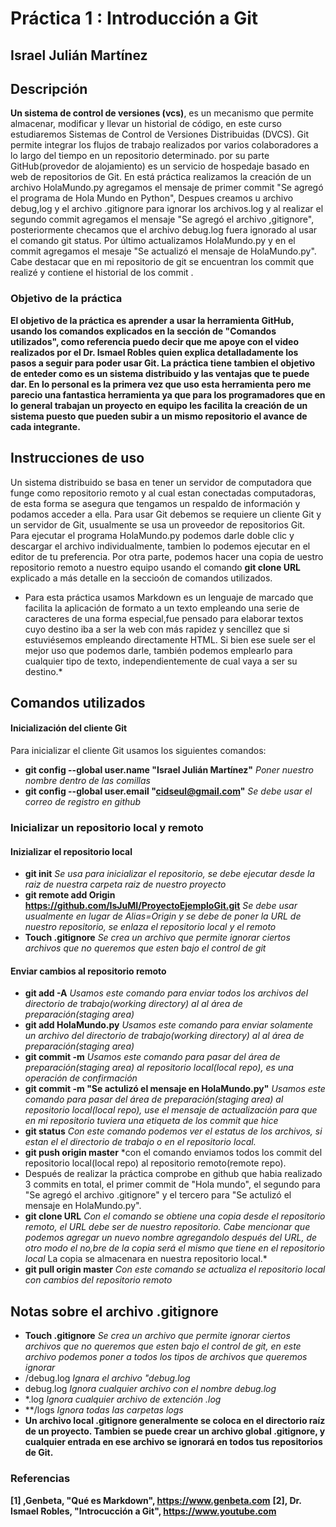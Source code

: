 # Práctica 1 : Introducción a Git
## Israel Julián Martínez

## Descripción
**Un sistema de control de versiones (vcs)**, es un mecanismo que permite almacenar, modificar y llevar un historial de código, en este curso estudiaremos Sistemas de Control de Versiones Distribuidas (DVCS). Git permite integrar los flujos de trabajo realizados por varios colaboradores a lo largo del tiempo en un repositorio determinado. por su parte GitHub(provedor de alojamiento) es un servicio de hospedaje basado en web de repositorios de Git. En está práctica realizamos la creación de un archivo HolaMundo.py agregamos el mensaje de primer commit "Se agregó el programa de Hola Mundo en Python", Despues creamos u archivo debug,log y el archivo .gitignore para ignorar los archivos.log y al realizar el segundo commit agregamos el mensaje "Se agregó el archivo ,gitignore", posteriormente checamos que el archivo debug.log fuera ignorado al usar el comando git status. Por último actualizamos HolaMundo.py y en el commit agregamos el mesaje "Se actualizó el mensaje de HolaMundo.py". Cabe destacar que en mi repositorio de git se encuentran los commit que realizé y contiene el historial de los commit . 
### Objetivo de la práctica
**El objetivo de la práctica es aprender a usar la herramienta GitHub, usando los comandos explicados en la sección de "Comandos utilizados", como referencia puedo decir que me apoye con el video realizados por el Dr. Ismael Robles quien explica detalladamente los pasos a seguir para poder usar Git. La práctica tiene tambien el objetivo de enteder como es un sistema distribuido y las ventajas que te puede dar. En lo personal es la primera vez que uso esta herramienta pero me parecio una fantastica herramienta ya que para los programadores que en lo general trabajan un proyecto en equipo les facilita la creación de un sistema puesto que pueden subir a un mismo repositorio el avance de cada integrante.**

## Instrucciones de uso
Un sistema distribuido se basa en tener un servidor de computadora que funge como repositorio remoto y al cual estan conectadas computadoras, de esta forma se asegura que tengamos un respaldo de información y podamos acceder a ella.
Para usar Git debemos se requiere un cliente Git y un servidor de Git, usualmente se usa un proveedor de repositorios Git.
Para ejecutar el programa HolaMundo.py podemos darle doble clic y descargar el archivo individualmente, tambien lo podemos ejecutar en el editor de tu preferencia. Por otra parte, podemos hacer una copia de uestro repositorio remoto  a nuestro equipo usando  el comando **git clone URL** explicado a más detalle en la seccioón de comandos utilizados.
* Para esta práctica usamos Markdown es un lenguaje de marcado que facilita la aplicación de formato a un texto empleando una serie de caracteres de una forma especial,fue pensado para elaborar textos cuyo destino iba a ser la web con más rapidez y sencillez que si estuviésemos empleando directamente HTML. Si bien ese suele ser el mejor uso que podemos darle, también podemos emplearlo para cualquier tipo de texto, independientemente de cual vaya a ser su destino.*

## Comandos utilizados
#### Inicialización del cliente Git
Para inicializar el cliente Git usamos los siguientes comandos:
+ **git config --global user.name "Israel Julián Martínez"** *Poner nuestro nombre dentro de las comillas*
+ **git config --global user.email "cidseul@gmail.com"** *Se debe usar el correo de registro en github*

### Inicializar un repositorio local y remoto
#### Inizializar el repositorio local
+ **git init** *Se usa para inicializar el repositorio, se debe ejecutar desde la raiz de nuestra carpeta raiz de nuestro proyecto*
+ **git remote add Origin https://github.com/IsJuMI/ProyectoEjemploGit.git** *Se debe usar usualmente en lugar de Alias=Origin y se debe de poner la URL de nuestro repositorio, se enlaza el repositorio local y el remoto*
+ **Touch .gitignore** *Se crea un archivo que permite ignorar ciertos archivos que no queremos que esten bajo el control de git*
#### Enviar cambios al repositorio remoto
+ **git add -A** *Usamos este comando para enviar todos los archivos del directorio de trabajo(working directory) al al área de preparación(staging area)*
+ **git add HolaMundo.py** *Usamos este comando para enviar solamente un archivo del directorio de trabajo(working directory) al al área de preparación(staging area)*
+ **git commit -m** *Usamos este comando para pasar del área de preparación(staging area) al repositorio local(local repo), es una operación de confirmación*
+ **git commit -m "Se actulizó el mensaje en HolaMundo.py"** *Usamos este comando para pasar del área de preparación(staging area) al repositorio local(local repo), use el mensaje de actualización para que en mi repositorio tuviera una etiqueta de los commit que hice*
+ **git status** *Con este comando podemos ver el estatus de los archivos, si estan el el directorio de trabajo o en el repositorio local.*
+ **git push origin master** *con el comando enviamos todos los commit del repositorio local(local repo) al repositorio remoto(remote repo).
+ Después de realizar la práctica comprobe en github que habia realizado 3 commits en total, el primer commit de "Hola mundo", el segundo para "Se agregó el archivo .gitignore" y el tercero para "Se actulizó el mensaje en HolaMundo.py".
+ **git clone URL** *Con el comando se obtiene una copia desde el repositorio remoto, el URL debe ser de nuestro repositorio.* *Cabe mencionar que podemos agregar un nuevo nombre agregandolo después del URL, de otro modo el no,bre de la copia será el mismo que tiene en el repositorio local* La copia se almacenara en nuestra repositorio local.*
+ **git pull origin master** *Con este comando se actualiza el repositorio local con cambios del repositorio remoto*

## Notas sobre el archivo .gitignore
+ **Touch .gitignore** *Se crea un archivo que permite ignorar ciertos archivos que no queremos que esten bajo el control de git, en este archivo podemos poner a todos los tipos de archivos que queremos ignorar*
+ /debug.log *Ignara el archivo "debug.log*
+ debug.log *Ignora cualquier archivo con el nombre debug.log*
+ *.log *Ignora cualquier archivo de extención .log*
+ **/logs *Ignora todas las carpetas logs*
+ **Un archivo local .gitignore generalmente se coloca en el directorio raíz de un proyecto. Tambien se puede crear un archivo global .gitignore, y cualquier entrada en ese archivo se ignorará en todos tus repositorios de Git.**

### Referencias
**[1] ,Genbeta, "Qué es Markdown", https://www.genbeta.com**
**[2], Dr. Ismael Robles, "Introcucción a Git", https://www.youtube.com**


